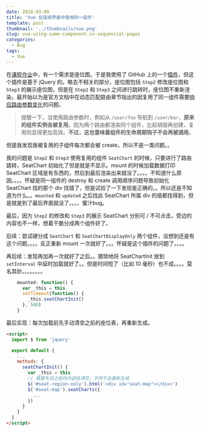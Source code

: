 ```yaml
---
date: 2018-03-09
title: 'Vue 在连续界面中使用同一组件'
template: post
thumbnail: '../thumbnails/vue.png'
slug: vue-using-same-component-in-sequencial-pages
categories:
  - Bug
tags:
  - Vue
---
```


在[课程作业](https://github.com/CharlesFeng47/MarvelTicket)中，有一个需求是座位图。于是我使用了 GitHub 上的一个[插件](https://github.com/mateuszmarkowski/jQuery-Seat-Charts)，但这个插件是基于 jQuery 的。略去不相关的部分，座位图包括 `Step2` 修改座位图和 `Step3` 的展示座位图，但是在 `Step2` 和 `Step3` 之间进行跳转时，座位图不重新渲染。最开始以为是官方文档中在动态匹配路由章节指出的因复用了同一组件需要[响应路由参数变化](https://router.vuejs.org/zh/guide/essentials/dynamic-matching.html#%E5%93%8D%E5%BA%94%E8%B7%AF%E7%94%B1%E5%8F%82%E6%95%B0%E7%9A%84%E5%8F%98%E5%8C%96)的问题。

> 提醒一下，当使用路由参数时，例如从 `/user/foo` 导航到 `/user/bar`，**原来的组件实例会被复用**。因为两个路由都渲染同个组件，比起销毁再创建，复用则显得更加高效。**不过，这也意味着组件的生命周期钩子不会再被调用**。

但是我发现我被复用的子组件每次都会被 create，所以不是一类问题。。

我的问题是 `Step2` 和 `Step3` 使用复用的组件 `SeatChart` 的时候，只要进行了路由跳转，SeatChart 初始化了但是就是不显示。mount 的时候加载数据打印 SeatChart 区域是有东西的，然后到最后渲染出来就没了。。。。不知道什么原因。。。。怀疑是同一组件的 destroy 和 create 调用顺序问题导致初始化 SeatChart 找的那个 div 找错了，但是试验了一下发现是正确的。。所以还是不知道为什么。。`mounted` 和 `updated` 之后找此 SeatChart 所属 div 的值都找得到，但是就是到了最后界面就没了。。。。蜜汁bug。

最后，因为 `Step2` 的修改和 `Step3` 的展示 SeatChart 分别可 / 不可点击，旁边的内容也不一样，想着干脆分成两个组件好了。

后续：尝试硬分成 `SeatChart` 和 `SeatChartDisplayOnly` 两个组件，没想到还是有这个问题。。。。反正重新 mount 一次就好了。。。怀疑是这个插件的问题了。。。。

再后续：发现再加再一次就好了之后。。猥琐地将 SeatChartInit 放到 `setInterval` 中延时加载就好了。。但是时间短了（比如 10 毫秒）也不成。。。。莫名其妙。。。。。。。。

```javascript
	mounted: function() {
      var _this = this
      setTimeout(function() {
        _this.seatChartInit()
      }, 500)
    }
```

最后实现：每次加载前先手动清空之前的座位表，再重新生成。

```html
<script>
  import $ from 'jquery'

  export default {
    ...
    methods: {
      seatChartInit() {
        var _this = this
        // 需要先将之前的内容给清空，不然不会重新生成
        $('#seat-region-only').html('<div id="seat-map"></div>')
        $('#seat-map').seatCharts({
          ...
        })
      }
    }
  }
</script>
```

